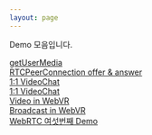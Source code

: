 ```yaml
---
layout: page
---
```


Demo 모음입니다.  

[getUserMedia](https://jinfromkorea.github.io/hello-world/src/webrtc-getusermedia/ "getUserMedia")  
[RTCPeerConnection offer & answer](https://jinfromkorea.github.io/hello-world/src/webrtc-peerconnection-with-firebase/ "PeerConnection with firebase")  
[1:1 VideoChat](https://jinfromkorea.github.io/hello-world/src/webrtc/sample3/ "video call")  
[1:1 VideoChat](/demo "WebRTC(video call) with firebase")  
[Video in WebVR](https://jinfromkorea.github.io/hello-world/src/webvr-peerconnection "WebVR")  
[Broadcast in WebVR](https://jinfromkorea.github.io/hello-world/src/webvr-multiconnection "WebVR")  
[WebRTC 여섯번째 Demo](/demo/vr_yard.html "원료야드")

